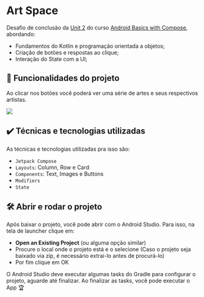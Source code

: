 # Art Space

Desafio de conclusão da [Unit 2](https://developer.android.com/courses/android-basics-compose/unit-2) do curso [Android Basics with Compose](https://developer.android.com/courses/android-basics-compose/course), abordando:
- Fundamentos do Kotlin e programação orientada a objetos;
- Criação de botões e respostas ao clique;
- Interação do State com a UI;

## 🔨 Funcionalidades do projeto

Ao clicar nos botões você poderá ver uma série de artes e seus respectivos artistas.

![](https://developer.android.com/static/codelabs/basic-android-kotlin-compose-art-space/img/6c9686e5029f55c9.gif)

## ✔️ Técnicas e tecnologias utilizadas

As técnicas e tecnologias utilizadas pra isso são:

- `Jetpack Compose`
- `Layouts`: Column, Row e Card
- `Components`: Text, Images e Buttons
- `Modifiers`
- `State`


## 🛠️ Abrir e rodar o projeto

Após baixar o projeto, você pode abrir com o Android Studio. Para isso, na tela de launcher clique em:

- **Open an Existing Project** (ou alguma opção similar)
- Procure o local onde o projeto está e o selecione (Caso o projeto seja baixado via zip, é necessário extraí-lo antes de procurá-lo)
- Por fim clique em OK

O Android Studio deve executar algumas tasks do Gradle para configurar o projeto, aguarde até finalizar. Ao finalizar as tasks, você pode executar o App 🏆 
